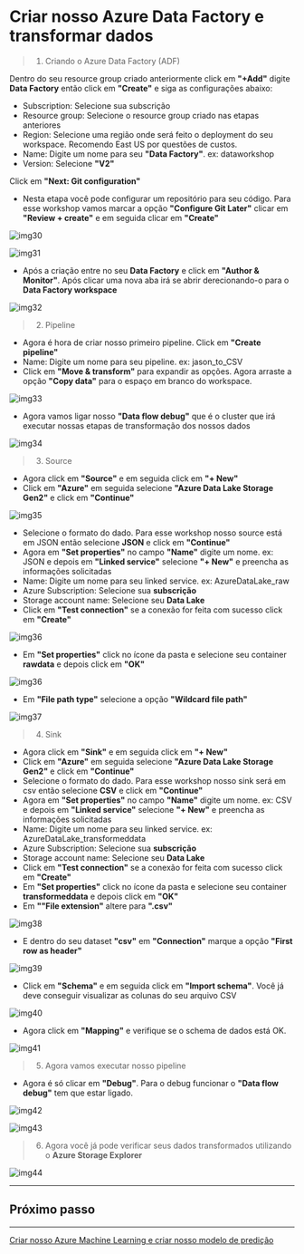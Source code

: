 # Criar nosso Azure Data Factory e transformar dados

> 1. Criando o Azure Data Factory (ADF)

Dentro do seu resource group criado anteriormente click em **"+Add"** digite **Data Factory** então click em **"Create"** e siga as configurações abaixo:

- Subscription: Selecione sua subscrição
- Resource group: Selecione o resource group criado nas etapas anteriores
- Region: Selecione uma região onde será feito o deployment do seu workspace. Recomendo East US por questões de custos.
- Name: Digite um nome para seu **"Data Factory"**. ex: dataworkshop 
- Version: Selecione **"V2"**

Click em **"Next: Git configuration"**

- Nesta etapa você pode configurar um repositório para seu código. Para esse workshop vamos marcar a opção **"Configure Git Later"** clicar em **"Review + create"** e em seguida clicar em **"Create"**

![img30](/img/datafactory1.png)

![img31](/img/datafactory2.png)

- Após a criação entre no seu **Data Factory** e click em **"Author & Monitor"**. Após clicar uma nova aba irá se abrir derecionando-o para o **Data Factory workspace**

![img32](/img/datafactory3.png)

> 2. Pipeline

- Agora é hora de criar nosso primeiro pipeline. Click em **"Create pipeline"**
- Name: Digite um nome para seu pipeline. ex: jason_to_CSV
- Click em **"Move & transform"** para expandir as opções. Agora arraste a opção **"Copy data"** para o espaço em branco do workspace.

![img33](/img/datafactory4.png)

- Agora vamos ligar nosso **"Data flow debug"** que é o cluster que irá executar nossas etapas de transformação dos nossos dados

![img34](/img/dataflowdebug1.png)

> 3. Source

- Agora click em **"Source"** e em seguida click em **"+ New"**
- Click em **"Azure"** em seguida selecione **"Azure Data Lake Storage Gen2"** e click em **"Continue"**

![img35](/img/datasource1.png)

- Selecione o formato do dado. Para esse workshop nosso source está em JSON então selecione **JSON** e click em **"Continue"**
- Agora em **"Set properties"** no campo **"Name"** digite um nome. ex: JSON e depois em **"Linked service"** selecione **"+ New"** e preencha as informações solicitadas
- Name: Digite um nome para seu linked service. ex: AzureDataLake_raw
- Azure Subscription: Selecione sua **subscrição**
- Storage account name: Selecione seu **Data Lake**
- Click em **"Test connection"** se a conexão for feita com sucesso click em **"Create"**

![img36](/img/datasource2.png)

- Em **"Set properties"** click no ícone da pasta e selecione seu container **rawdata** e depois click em **"OK"**

![img36](/img/datasource3.png)

- Em **"File path type"** selecione a opção **"Wildcard file path"**

![img37](/img/datasource4.png)

> 4. Sink 

- Agora click em **"Sink"** e em seguida click em **"+ New"**
- Click em **"Azure"** em seguida selecione **"Azure Data Lake Storage Gen2"** e click em **"Continue"**
- Selecione o formato do dado. Para esse workshop nosso sink será em csv então selecione **CSV** e click em **"Continue"**
- Agora em **"Set properties"** no campo **"Name"** digite um nome. ex: CSV e depois em **"Linked service"** selecione **"+ New"** e preencha as informações solicitadas
- Name: Digite um nome para seu linked service. ex: AzureDataLake_transformeddata
- Azure Subscription: Selecione sua **subscrição**
- Storage account name: Selecione seu **Data Lake**
- Click em **"Test connection"** se a conexão for feita com sucesso click em **"Create"**
- Em **"Set properties"** click no ícone da pasta e selecione seu container **transformeddata** e depois click em **"OK"**
- Em **""File extension"** altere para **".csv"**

![img38](/img/sinkdata1.png)

- E dentro do seu dataset **"csv"** em **"Connection"** marque a opção **"First row as header"**

![img39](/img/sinkdata2.png)

- Click em **"Schema"** e em seguida click em **"Import schema"**. Você já deve conseguir visualizar as colunas do seu arquivo CSV

![img40](/img/sinkdata3.png)

- Agora click em **"Mapping"** e verifique se o schema de dados está OK.

![img41](/img/datamapping1.png)

> 5. Agora vamos executar nosso pipeline

- Agora é só clicar em **"Debug"**. Para o debug funcionar o **"Data flow debug"** tem que estar ligado.

![img42](/img/debug1.png)

![img43](/img/debug2.png)

> 6. Agora você já pode verificar seus dados transformados utilizando o **Azure Storage Explorer**

![img44](/img/explorer4.png)
___

## Próximo passo
___

[Criar nosso Azure Machine Learning e criar nosso modelo de predição](./ml.md)